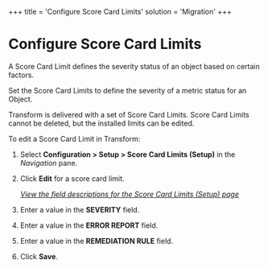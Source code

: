 +++
title = 'Configure Score Card Limits'
solution = 'Migration'
+++

# Configure Score Card Limits

A Score Card Limit defines the severity status of an object based on
certain factors.

Set the Score Card Limits to define the severity of a metric status for
an Object.

Transform is delivered with a set of Score Card Limits. Score Card
Limits cannot be deleted, but the installed limits can be edited.

To edit a Score Card Limit in Transform:

1.  Select **Configuration \> Setup \> Score Card Limits (Setup)** in
    the *Navigation* pane.

2.  Click **Edit** for a score card limit.
    
    *[View the field descriptions for the Score Card Limits (Setup)
    page](../Page_Desc/Score_Card_Limits_Setup)*

3.  Enter a value in the **SEVERITY** field.

4.  Enter a value in the **ERROR REPORT** field.

5.  Enter a value in the **REMEDIATION RULE** field.

6.  Click
    <span class="StyleListNumberBold" style="font-weight: bold;">Save</span>.
